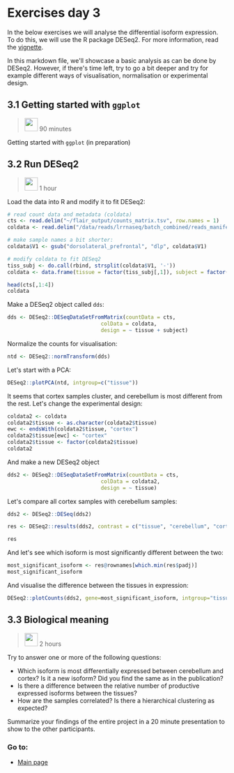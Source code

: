 # Exercises day 3

In the below exercises we will analyse the differential isoform expression. To do this, we will use the R package DESeq2. For more information, read the [vignette](https://bioconductor.org/packages/release/bioc/vignettes/DESeq2/inst/doc/DESeq2.html).

In this markdown file, we'll showcase a basic analysis as can be done by DESeq2. However, if there's time left, try to go a bit deeper and try for example different ways of visualisation, normalisation or experimental design.

## 3.1 Getting started with `ggplot`
><img border="0" src="https://www.svgrepo.com/show/14756/person-silhouette.svg" width="30" height="30"> 90 minutes

Getting started with `ggplot` (in preparation)

## 3.2 Run DESeq2
><img border="0" src="https://www.svgrepo.com/show/14756/person-silhouette.svg" width="30" height="30"> 1 hour

Load the data into R and modify it to fit DESeq2:

```r
# read count data and metadata (coldata)
cts <- read.delim("~/flair_output/counts_matrix.tsv", row.names = 1)
coldata <- read.delim("/data/reads/lrrnaseq/batch_combined/reads_manifest.tsv", header = F)

# make sample names a bit shorter:
coldata$V1 <- gsub("dorsolateral_prefrontal", "dlp", coldata$V1)

# modify coldata to fit DESeq2
tiss_subj <- do.call(rbind, strsplit(coldata$V1, '-'))
coldata <- data.frame(tissue = factor(tiss_subj[,1]), subject = factor(tiss_subj[,2]), row.names = coldata$V1)

head(cts[,1:4])
coldata

```

Make a DESeq2 object called `dds`:

```r
dds <- DESeq2::DESeqDataSetFromMatrix(countData = cts,
                              colData = coldata,
                              design = ~ tissue + subject)
```

Normalize the counts for visualisation:

```r
ntd <- DESeq2::normTransform(dds)
```

Let's start with a PCA:

```r
DESeq2::plotPCA(ntd, intgroup=c("tissue"))
```

It seems that cortex samples cluster, and cerebellum is most different from the rest. Let's change the experimental design:

```r
coldata2 <- coldata
coldata2$tissue <- as.character(coldata2$tissue)
ewc <- endsWith(coldata2$tissue, "cortex")
coldata2$tissue[ewc] <- "cortex"
coldata2$tissue <- factor(coldata2$tissue)
coldata2
```

And make a new DESeq2 object

```r
dds2 <- DESeq2::DESeqDataSetFromMatrix(countData = cts,
                              colData = coldata2,
                              design = ~ tissue)
```

Let's compare all cortex samples with cerebellum samples:

```r
dds2 <- DESeq2::DESeq(dds2)

res <- DESeq2::results(dds2, contrast = c("tissue", "cerebellum", "cortex"))

res
```

And let's see which isoform is most significantly different between the two:

```r
most_significant_isoform <- res@rownames[which.min(res$padj)]
most_significant_isoform

```

And visualise the difference between the tissues in expression:

```r
DESeq2::plotCounts(dds2, gene=most_significant_isoform, intgroup="tissue")
```

## 3.3 Biological meaning
><img border="0" src="https://www.svgrepo.com/show/220819/group-team.svg" width="30" height="30"> 2 hours

Try to answer one or more of the following questions:
* Which isoform is most differentially expressed between cerebellum and cortex? Is it a new isoform? Did you find the same as in the publication?
* Is there a difference between the relative number of productive expressed isoforms between the tissues?
* How are the samples correlated? Is there a hierarchical clustering as expected?

Summarize your findings of the entire project in a 20 minute presentation to show to the other participants.

### Go to:
* [Main page](./README.md)
